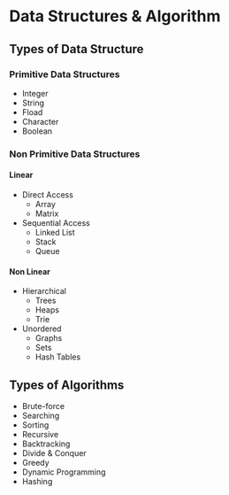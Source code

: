 # Data Structures & Algorithm

## Types of Data Structure

### Primitive Data Structures

- Integer
- String
- Fload
- Character
- Boolean

### Non Primitive Data Structures

#### Linear

- Direct Access
  - Array
  - Matrix
- Sequential Access
  - Linked List
  - Stack
  - Queue

#### Non Linear

- Hierarchical
  - Trees
  - Heaps
  - Trie
- Unordered
  - Graphs
  - Sets
  - Hash Tables

## Types of Algorithms

- Brute-force
- Searching
- Sorting
- Recursive
- Backtracking
- Divide & Conquer
- Greedy
- Dynamic Programming
- Hashing